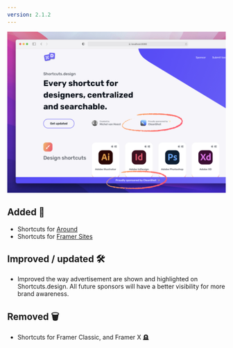 ```yaml
---
version: 2.1.2
---
```


![Shortcuts.design V2.1](/assets/img/update-2022-04-03.jpg)

## Added 🚀 
- Shortcuts for [Around](https://shortcuts.design/tools/toolspage-around/)
- Shortcuts for [Framer Sites](https://shortcuts.design/tools/toolspage-framersites/)

## Improved / updated 🛠 
- Improved the way advertisement are shown and highlighted on Shortcuts.design. All future sponsors will have a better visibility for more brand awareness.

## Removed 🗑
- Shortcuts for Framer Classic, and Framer X 🪦